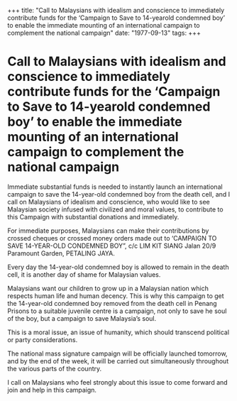 +++ 
title: "Call to Malaysians with idealism and conscience to immediately contribute funds for the ‘Campaign to Save to 14-yearold condemned boy’ to enable the immediate mounting of an international campaign to complement the national campaign"
date: "1977-09-13"
tags:
+++

# Call to Malaysians with idealism and conscience to immediately contribute funds for the ‘Campaign to Save to 14-yearold condemned boy’ to enable the immediate mounting of an international campaign to complement the national campaign

Immediate substantial funds is needed to instantly launch an international campaign to save the 14-year-old condemned boy from the death cell, and I call on Malaysians of idealism and conscience, who would like to see Malaysian society infused with civilized and moral values, to contribute to this Campaign with substantial donations and immediately.</u>

For immediate purposes, Malaysians can make their contributions by crossed cheques or crossed money orders made out to ‘CAMPAIGN TO SAVE 14-YEAR-OLD CONDEMNED BOY”,
c/c  	LIM KIT SIANG
Jalan 20/9
Paramount Garden,
PETALING JAYA.

Every day the 14-year-old condemned boy is allowed to remain in the death cell, it is another day of shame for Malaysian values.

Malaysians want our children to grow up in a Malaysian nation which respects human life and human decency. This is why this campaign to get the 14-year-old condemned boy removed from the death cell in Penang Prisons to a suitable juvenile centre is a campaign, not only to save he soul of the boy, but a campaign to save Malaysia’s soul.

This is a moral issue, an issue of humanity, which should transcend political or party considerations.

The national mass signature campaign will be officially launched tomorrow, and by the end of the week, it will be carried out simultaneously throughout the various parts of the country.

I call on Malaysians who feel strongly about this issue to come forward and join and help in this campaign.
 
